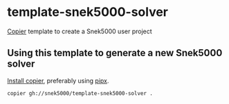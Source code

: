# template-snek5000-solver
[Copier](https://copier.readthedocs.io/) template to create a Snek5000 user project

## Using this template to generate a new Snek5000 solver

[Install copier](https://copier.readthedocs.io/en/stable/#installation), preferably using [pipx](https://pypa.github.io/pipx/).

```sh
copier gh://snek5000/template-snek5000-solver .
```
